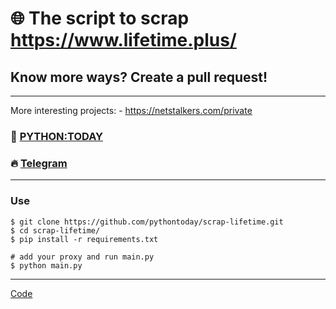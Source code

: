 # 🌐 The script to scrap https://www.lifetime.plus/
## Know more ways? Create a pull request!
---
More interesting projects: - https://netstalkers.com/private

### 🎥 [PYTHON:TODAY](https://www.youtube.com/c/PythonToday/videos)
### 🔥 [Telegram](https://t.me/python2day)
---

### Use
```
$ git clone https://github.com/pythontoday/scrap-lifetime.git
$ cd scrap-lifetime/
$ pip install -r requirements.txt

# add your proxy and run main.py
$ python main.py
```
---

[Code](https://github.com/pythontoday/scrap-lifetime/main.py)
